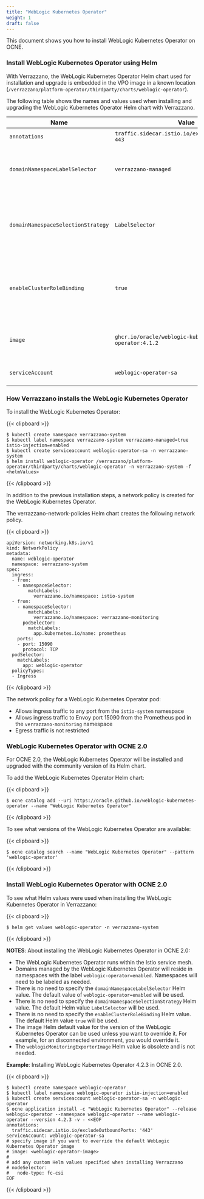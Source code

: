 ```yaml
---
title: "WebLogic Kubernetes Operator"
weight: 1
draft: false
---
```

This document shows you how to install WebLogic Kubernetes Operator on OCNE.

### Install WebLogic Kubernetes Operator using Helm

With Verrazzano, the WebLogic Kubernetes Operator Helm chart used for installation and upgrade is embedded in the VPO image in a known location (`/verrazzano/platform-operator/thirdparty/charts/weblogic-operator`).

The following table shows the names and values used when installing and upgrading the WebLogic Kubernetes Operator Helm chart with Verrazzano.

| Name                      | Value                                                | Description                                               |
|---------------------------|------------------------------------------------------|-----------------------------------------------------------|
| `annotations`                | `traffic.sidecar.istio.io/excludeOutboundPorts: 443`  | Outbound port to be excluded from redirection to Envoy.    |
| `domainNamespaceLabelSelector` | `verrazzano-managed`  | Label selector used when searching for namespaces that the WebLogic Kubernetes Operator will manage. The default value is `weblogic-operator=enabled`.  |
| `domainNamespaceSelectionStrategy`  | `LabelSelector`  | The WebLogic Kubernetes Operator will manage namespaces with Kubernetes labels that match the label selector defined by `domainNamespaceLabelSelector`. The default value is `LabelSelector`.   |
| `enableClusterRoleBinding`  | `true`   | WebLogic Kubernetes Operator has permission to manage any namespace and can automatically manage a namespace that is added after the operator was last installed or upgraded.  The default value is `true`.  |
| `image`   | `ghcr.io/oracle/weblogic-kubernetes-operator:4.1.2`  | WebLogic Kubernetes Operator image.  Defaults to version of WebLogic Kubernetes Operator Helm Chart.  |
| `serviceAccount`	  | `weblogic-operator-sa`  | Service account to be used by the WebLogic Kubernetes Operator.  |

### How Verrazzano installs the WebLogic Kubernetes Operator

To install the WebLogic Kubernetes Operator:

{{< clipboard >}}
<div class="highlight">

```
$ kubectl create namespace verrazzano-system
$ kubectl label namespace verrazzano-system verrazzano-managed=true istio-injection=enabled
$ kubectl create serviceaccount weblogic-operator-sa -n verrazzano-system
$ helm install weblogic-operator /verrazzano/platform-operator/thirdparty/charts/weblogic-operator -n verrazzano-system -f <helmValues>
```
</div>
{{< /clipboard >}}

In addition to the previous installation steps, a network policy is created for the WebLogic Kubernetes Operator.

The verrazzano-network-policies Helm chart creates the following network policy.

{{< clipboard >}}
<div class="highlight">

```
apiVersion: networking.k8s.io/v1
kind: NetworkPolicy
metadata:
  name: weblogic-operator
  namespace: verrazzano-system
spec:
  ingress:
  - from:
    - namespaceSelector:
        matchLabels:
          verrazzano.io/namespace: istio-system
  - from:
    - namespaceSelector:
        matchLabels:
          verrazzano.io/namespace: verrazzano-monitoring
      podSelector:
        matchLabels:
          app.kubernetes.io/name: prometheus
    ports:
    - port: 15090
      protocol: TCP
  podSelector:
    matchLabels:
      app: weblogic-operator
  policyTypes:
  - Ingress
```
</div>
{{< /clipboard >}}

The network policy for a WebLogic Kubernetes Operator pod:

- Allows ingress traffic to any port from the `istio-system` namespace
- Allows ingress traffic to Envoy port 15090 from the Prometheus pod in the `verrazzano-monitoring` namespace
- Egress traffic is not restricted

### WebLogic Kubernetes Operator with OCNE 2.0

For OCNE 2.0, the WebLogic Kubernetes Operator will be installed and upgraded with the community version of its Helm chart.

To add the WebLogic Kubernetes Operator Helm chart:

{{< clipboard >}}
<div class="highlight">

```
$ ocne catalog add --uri https://oracle.github.io/weblogic-kubernetes-operator --name "WebLogic Kubernetes Operator"
```
</div>
{{< /clipboard >}}

To see what versions of the WebLogic Kubernetes Operator are available:

{{< clipboard >}}
<div class="highlight">

```
$ ocne catalog search --name "WebLogic Kubernetes Operator" --pattern 'weblogic-operator'
```
</div>
{{< /clipboard >}}

### Install WebLogic Kubernetes Operator with OCNE 2.0
To see what Helm values were used when installing the WebLogic Kubernetes Operator in Verrazzano:

{{< clipboard >}}
<div class="highlight">

```
$ helm get values weblogic-operator -n verrazzano-system
```
</div>
{{< /clipboard >}}

**NOTES**: About installing the WebLogic Kubernetes Operator in OCNE 2.0:

- The WebLogic Kubernetes Operator runs within the Istio service mesh.
- Domains managed by the WebLogic Kubernetes Operator will reside in namespaces with the label `weblogic-operator=enabled`.  Namespaces will need to be labeled as needed.
- There is no need to specify the `domainNamespaceLabelSelector` Helm value.  The default value of `weblogic-operator=enabled` will be used.
- There is no need to specify the `domainNamespaceSelectionStrategy` Helm value. The default Helm value `LabelSelector` will be used.
- There is no need to specify the `enableClusterRoleBinding` Helm value. The default Helm value `true` will be used.
- The image Helm default value for the version of the WebLogic Kubernetes Operator can be used unless you want to override it.  For example, for an disconnected environment, you would override it.
- The `weblogicMonitoringExporterImage` Helm value is obsolete and is not needed.

**Example**: Installing WebLogic Kubernetes Operator 4.2.3 in OCNE 2.0.

{{< clipboard >}}
<div class="highlight">

```
$ kubectl create namespace weblogic-operator
$ kubectl label namespace weblogic-operator istio-injection=enabled
$ kubectl create serviceaccount weblogic-operator-sa -n weblogic-operator
$ ocne application install -c "WebLogic Kubernetes Operator" --release weblogic-operator --namespace weblogic-operator --name weblogic-operator --version 4.2.3 -v - <<EOF
annotations:
  traffic.sidecar.istio.io/excludeOutboundPorts: '443'
serviceAccount: weblogic-operator-sa
# specify image if you want to override the default WebLogic Kubernetes Operator image
# image: <weblogic-operator-image>
#
# add any custom Helm values specified when installing Verrazzano
# nodeSelector:
#   node-type: fc-csi
EOF
```
</div>
{{< /clipboard >}}
